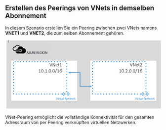 ## <a name="peering-vnets-in-the-same-subscription"></a>Erstellen des Peerings von VNets in demselben Abonnement
In diesem Szenario erstellen Sie ein Peering zwischen zwei VNets namens **VNET1** und **VNET2**, die zum selben Abonnement gehören. 

![Einfaches Szenario](./media/virtual-networks-create-vnetpeering-scenario-basic-include/figure01.PNG)

VNet-Peering ermöglicht die vollständige Konnektivität für den gesamten Adressraum von per Peering verknüpften virtuellen Netzwerken.    



<!--HONumber=Nov16_HO2-->


